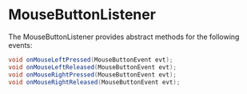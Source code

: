 MouseButtonListener
===================

The MouseButtonListener provides abstract methods for the following
events:

```java
void onMouseLeftPressed(MouseButtonEvent evt);
void onMouseLeftReleased(MouseButtonEvent evt);
void onMouseRightPressed(MouseButtonEvent evt);
void onMouseRightReleased(MouseButtonEvent evt);
```
